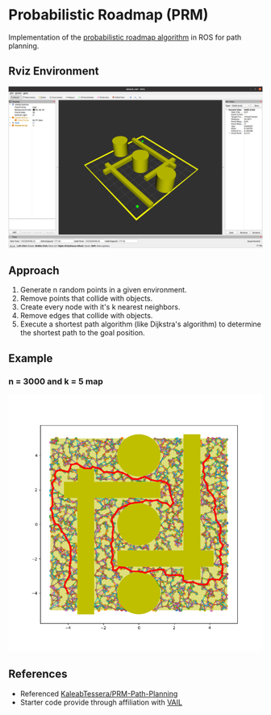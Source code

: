 # Probabilistic Roadmap (PRM)

Implementation of the [probabilistic roadmap algorithm](https://en.wikipedia.org/wiki/Probabilistic_roadmaphttps://en.wikipedia.org/wiki/Probabilistic_roadmap) in ROS for path planning.

## Rviz Environment

![PRM Rviz image](https://github.com/abeleinin/prm/blob/main/examples/rviz_environment.png?raw=true)

## Approach 

1. Generate n random points in a given environment.
2. Remove points that collide with objects.
3. Create every node with it's k nearest neighbors.
4. Remove edges that collide with objects.
5. Execute a shortest path algorithm (like Dijkstra's algorithm) to determine the shortest path to the goal position.

## Example

### n = 3000 and k = 5 map

![PRM Rviz image](https://github.com/abeleinin/prm/blob/main/examples/PRM_n3000_k5.png?raw=true)

## References 

- Referenced [KaleabTessera/PRM-Path-Planning](https://github.com/KaleabTessera/PRM-Path-Planning)
- Starter code provide through affiliation with [VAIL](https://vail.sice.indiana.edu/)


